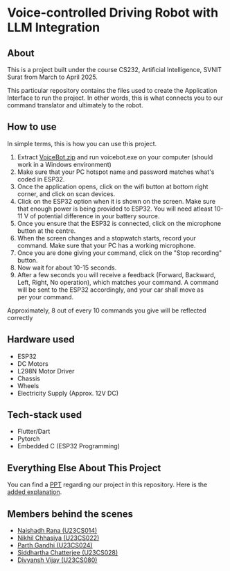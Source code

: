 # Voice-controlled Driving Robot with LLM Integration

## About
This is a project built under the course CS232, Artificial Intelligence, SVNIT Surat from March to April 2025.

This particular repository contains the files used to create the Application Interface to run the project. In other words, this is what connects you to our command translator and ultimately to the robot.

## How to use
In simple terms, this is how you can use this project.
1. Extract [VoiceBot.zip](https://github.com/chatterjee-sid/voicebot/blob/main/VoiceBot.zip) and run voicebot.exe on your computer (should work in a Windows environment)
2. Make sure that your PC hotspot name and password matches what's coded in ESP32.
3. Once the application opens, click on the wifi button at bottom right corner, and click on scan devices.
4. Click on the ESP32 option when it is shown on the screen. Make sure that enough power is being provided to ESP32. You will need atleast 10-11 V of potential difference in your battery source.
4. Once you ensure that the ESP32 is connected, click on the microphone button at the centre.
4. When the screen changes and a stopwatch starts, record your command. Make sure that your PC has a working microphone.
5. Once you are done giving your command, click on the "Stop recording" button.
6. Now wait for about 10-15 seconds.
7. After a few seconds you will receive a feedback (Forward, Backward, Left, Right, No operation), which matches your command. A command will be sent to the ESP32 accordingly, and your car shall move as per your command.

Approximately, 8 out of every 10 commands you give will be reflected correctly

## Hardware used
- ESP32
- DC Motors
- L298N Motor Driver
- Chassis
- Wheels
- Electricity Supply (Approx. 12V DC)

## Tech-stack used
- Flutter/Dart
- Pytorch
- Embedded C (ESP32 Programming)

## Everything Else About This Project
You can find a [PPT](https://github.com/chatterjee-sid/voicebot/blob/main/presentation.pptx) regarding our project in this repository. Here is the [added explanation](https://youtu.be/wJW6Bu-QPoQ).

## Members behind the scenes
- [Naishadh Rana (U23CS014)](https://github.com/Zenith1009)
- [Nikhil Chhasiya (U23CS022)](https://github.com/NIKHIL-07-CYBER)
- [Parth Gandhi (U23CS024)](https://github.com/IAMonlyParthGandhi)
- [Siddhartha Chatterjee (U23CS028)](https://github.com/chatterjee-sid)
- [Divyansh Vijay (U23CS080)](https://github.com/Divyansh2992)
